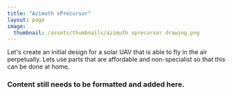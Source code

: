 ```yaml
---
title: "Azimuth vPrecursor"
layout: page
image:
  thumbnail: /assets/thumbnails/azimuth vprecursor drawing.png
---
```

Let's create an initial design for a solar UAV that is able to fly in the air perpetually. Lets use parts that are affordable and non-specialist so that this can be done at home.

### Content still needs to be formatted and added here.